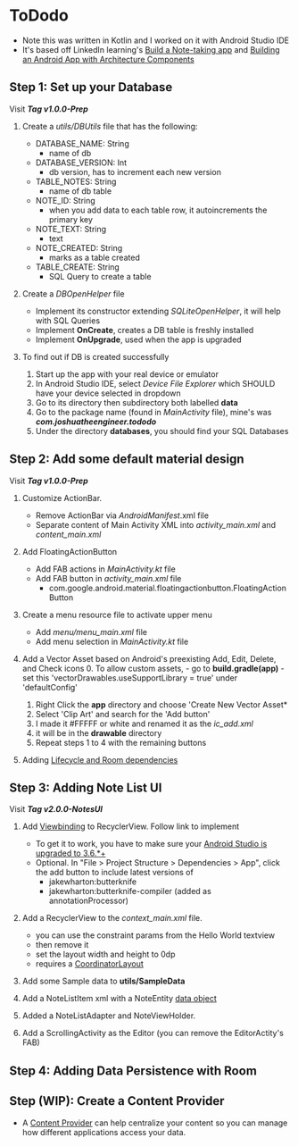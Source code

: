 # ToDodo

- Note this was written in Kotlin and I worked on it with Android Studio IDE
- It's based off LinkedIn learning's [Build a Note-taking app](https://www.linkedin.com/learning/building-a-note-taking-app-for-android/) and [Building an Android App with Architecture Components](https://www.linkedin.com/learning/building-an-android-app-with-architecture-components/)

## Step 1: Set up your Database

Visit ***Tag v1.0.0-Prep***

1. Create a *utils/DBUtils* file that has the following:
    - DATABASE_NAME: String
        - name of db
    - DATABASE_VERSION: Int
        - db version, has to increment each new version
    - TABLE_NOTES: String
        - name of db table
    - NOTE_ID: String
        - when you add data to each table row, it autoincrements the primary key
    - NOTE_TEXT: String
        - text
    - NOTE_CREATED: String
        - marks as a table created
    - TABLE_CREATE: String
        - SQL Query to create a table

2. Create a *DBOpenHelper* file

    - Implement its constructor extending *SQLiteOpenHelper*, it will help with SQL Queries
    - Implement **OnCreate**, creates a DB table is freshly installed
    - Implement **OnUpgrade**, used when the app is upgraded

3. To find out if DB is created successfully
    1. Start up the app with your real device or emulator
    2. In Android Studio IDE, select *Device File Explorer* which SHOULD have your device selected in dropdown
    3. Go to its directory then subdirectory both labelled **data**
    4. Go to the package name (found in *MainActivity* file), mine's was ***com.joshuatheengineer.tododo***
    5. Under the directory **databases**, you should find your SQL Databases

## Step 2: Add some default material design

Visit ***Tag v1.0.0-Prep***

1. Customize ActionBar.
    - Remove ActionBar via *AndroidManifest*.xml file
    - Separate content of Main Activity XML into *activity_main.xml* and *content_main.xml*

2. Add FloatingActionButton
    - Add FAB actions in *MainActivity.kt* file
    - Add FAB button in *activity_main.xml* file
        - com.google.android.material.floatingactionbutton.FloatingActionButton

3. Create a menu resource file to activate upper menu
    - Add *menu/menu_main.xml* file
    - Add menu selection in *MainActivity.kt* file

4. Add a Vector Asset based on Android's preexisting Add, Edit, Delete, and Check icons
    0. To allow custom assets,
        - go to **build.gradle(app)**
        - set this 'vectorDrawables.useSupportLibrary = true' under 'defaultConfig'
    1. Right Click the **app** directory and choose 'Create New Vector Asset*
    2. Select 'Clip Art' and search for the 'Add button'
    3. I made it #FFFFF or white and renamed it as the *ic_add.xml*
    4. it will be in the **drawable** directory
    5. Repeat steps 1 to 4 with the remaining buttons

5. Adding [Lifecycle and Room dependencies](https://developer.android.com/topic/libraries/architecture/adding-components)

## Step 3: Adding Note List UI

Visit ***Tag v2.0.0-NotesUI***

1. Add [Viewbinding](https://developer.android.com/topic/libraries/view-binding) to RecyclerView. Follow link to implement
    - To get it to work, you have to make sure your [Android Studio is upgraded to 3.6.*+](https://stackoverflow.com/questions/57947991/error-could-not-find-method-viewbinding-for-arguments)
    - Optional. In "File > Project Structure > Dependencies > App", click the add button to include latest versions of
        - jakewharton:butterknife
        - jakewharton:butterknife-compiler (added as annotationProcessor)

2. Add a RecyclerView to the *context_main.xml* file.
    - you can use the constraint params from the Hello World textview
    - then remove it
    - set the layout width and height to 0dp
    - requires a [CoordinatorLayout](https://developer.android.com/reference/kotlin/androidx/coordinatorlayout/widget/CoordinatorLayout)

3. Add some Sample data to **utils/SampleData**

4. Add a NoteListItem xml with a NoteEntity [data object](https://kotlinlang.org/docs/reference/data-classes.html)

5. Added a NoteListAdapter and NoteViewHolder.

6. Add a ScrollingActivity as the Editor (you can remove the EditorActity's FAB)

## Step 4: Adding Data Persistence with Room


## Step (WIP): Create a Content Provider

- A [Content Provider](https://stuff.mit.edu/afs/sipb/project/android/docs/guide/topics/providers/content-provider-creating.html) can help centralize your content so you can manage how different applications access your data.



